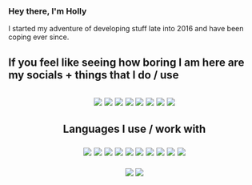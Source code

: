 ### Hey there, I'm Holly
I started my adventure of developing stuff late into 2016 and have been coping ever since.

## If you feel like seeing how boring I am here are my socials + things that I do / use
<!-- REE markdown is dumb -->
<h2 align="center">
  <a href="mailto:"><img src="https://img.shields.io/badge/-Personal%20Mail-%23C14633"></a>
  <a href="mailto:eusprojects@mail.com"><img src="https://img.shields.io/badge/-EUS%20Projects%20Mail-%23004788"></a>
  <a href="https://www.youtube.com/channel/UCUwQmlbbuH7ATorONmnratA/"><img src="https://img.shields.io/badge/-Youtube-%23FF0000"></a>
  <a href="https://twitter.com/tgpholly"><img src="https://img.shields.io/badge/-Twitter-%231DA1F2"></a>
  <a href="https://twitch.tv/gamerzatnight"><img src="https://img.shields.io/badge/-Twitch-%236441A4"></a>
  <a href="https://discord.gg/tzDRsWj"><img src="https://img.shields.io/badge/-Discord-%237289da"></a>
  <a href="https://steamcommunity.com/id/ethtgp/"><img src="https://img.shields.io/badge/-Steam-%230a0a0a"></a>
  <a href="https://osu.ppy.sh/users/11073329"><img src="https://img.shields.io/badge/-osu!%20Profile-%23FF66AA"></a>
</h2>

<h2 align="center">
  Languages I use / work with<br>
  <p> </p>  <!-- messy spacing lmao -->
  <img src="https://raw.githubusercontent.com/tgpethan/tgpethan/master/js.webp">
  <img src="https://raw.githubusercontent.com/tgpethan/tgpethan/master/6pxspacer.png">
  <img src="https://raw.githubusercontent.com/tgpethan/tgpethan/master/nodejs.webp">
  <img src="https://raw.githubusercontent.com/tgpethan/tgpethan/master/6pxspacer.png">
  <img src="https://raw.githubusercontent.com/tgpethan/tgpethan/master/haxe.webp">
  <img src="https://raw.githubusercontent.com/tgpethan/tgpethan/master/6pxspacer.png">
  <img src="https://raw.githubusercontent.com/tgpethan/tgpethan/master/lua.webp">
  <img src="https://raw.githubusercontent.com/tgpethan/tgpethan/master/6pxspacer.png">
  <img src="https://raw.githubusercontent.com/tgpethan/tgpethan/master/java.webp">
  <img src="https://raw.githubusercontent.com/tgpethan/tgpethan/master/csharp.webp">
</h2>

<p align="center">
  <a href="https://github.com/anuraghazra/github-readme-stats"><img align="center" src="https://github-readme-stats-anuraghazra1.vercel.app/api?username=tgpethan&show_icons=true&include_all_commits=true&theme=radical"></a>
  <a href="https://github.com/anuraghazra/github-readme-stats"><img align="center" src="https://github-readme-stats.vercel.app/api/top-langs/?username=tgpethan&layout=compact&langs_count=10&theme=radical"></a>  
</p>
